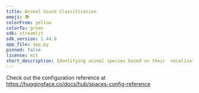 ```yaml
---
title: Animal Sound Classification
emoji: 📚
colorFrom: yellow
colorTo: green
sdk: streamlit
sdk_version: 1.44.0
app_file: app.py
pinned: false
license: mit
short_description: Identifying animal species based on their  vocalizations
---
```


Check out the configuration reference at https://huggingface.co/docs/hub/spaces-config-reference
